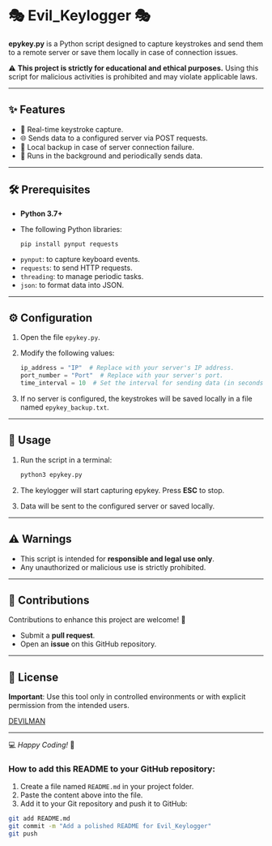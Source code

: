 
# 🎭 Evil_Keylogger 🎭

**epykey.py** is a Python script designed to capture keystrokes and send them to a remote server or save them locally in case of connection issues.

⚠️ **This project is strictly for educational and ethical purposes.** Using this script for malicious activities is prohibited and may violate applicable laws.

---

## ✨ Features

- 📌 Real-time keystroke capture.  
- 🌐 Sends data to a configured server via POST requests.  
- 💾 Local backup in case of server connection failure.  
- 🔄 Runs in the background and periodically sends data.  

---

## 🛠️ Prerequisites

- **Python 3.7+**  
- The following Python libraries:  

    ```
    pip install pynput requests
  ````

* `pynput`: to capture keyboard events.
* `requests`: to send HTTP requests.
* `threading`: to manage periodic tasks.
* `json`: to format data into JSON.

---

## ⚙️ Configuration

1. Open the file `epykey.py`.

2. Modify the following values:

   ```python
   ip_address = "IP"  # Replace with your server's IP address.
   port_number = "Port"  # Replace with your server's port.
   time_interval = 10  # Set the interval for sending data (in seconds).
   ```

3. If no server is configured, the keystrokes will be saved locally in a file named `epykey_backup.txt`.

---

## 🚀 Usage

1. Run the script in a terminal:

   ```bash
   python3 epykey.py
   ```

2. The keylogger will start capturing epykey.
   Press **ESC** to stop.

3. Data will be sent to the configured server or saved locally.

---

## ⚠️ Warnings

* This script is intended for **responsible and legal use only**.
* Any unauthorized or malicious use is strictly prohibited.

---

## 🤝 Contributions

Contributions to enhance this project are welcome! 🎉

* Submit a **pull request**.
* Open an **issue** on this GitHub repository.

---

## 📜 License

**Important**: Use this tool only in controlled environments or with explicit permission from the intended users.

[DEVILMAN](LICENSE)

  ---
  
  💻 *Happy Coding!* 🚀
  
  

### How to add this README to your GitHub repository:  

1. Create a file named `README.md` in your project folder.  
2. Paste the content above into the file.  
3. Add it to your Git repository and push it to GitHub:  

```bash
git add README.md
git commit -m "Add a polished README for Evil_Keylogger"
git push
````


